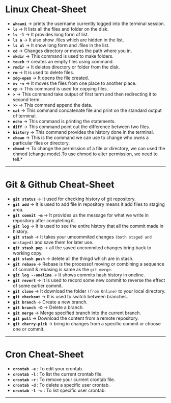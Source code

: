 # Linux Cheat-Sheet

- **`whoami`** -> prints the username currently logged into the terminal session.
- **`ls`** -> It lists all the files and folder on the disk.
- **`ls -l`** -> It provides long form of list.
- **`ls a`** -> It also show .files which are hidden in the list.
- **`ls al`** -> It show long form and .files in the list.
- **`cd`** -> Changes directory or moves the path where you in.
- **`mkdir`** -> This command is used to make folders.
- **`touch`** -> creates an empty files using command.
- **`rmdir`** -> It deletes directory or folder from the disk.
- **`rm`** -> It is used to delete files.
- **`xdg-open`** -> It opens the file created.
- **`mv -v`** -> It moves the files from one place to another place.
- **`cp`** -> This command is used for copying files.
- **`>`** -> This command take output of first term and then redirecting it to second term.
- **`>>`** ->  This command append the data.
- **`cat`** -> This command concatenate file and print on the standard output of terminal.
- **`echo`** -> This command is printing the statements.
- **`diff`** -> This command point out the difference between two files.
- **`history`** -> This command provides the history done in the terminal.
- **`chown`** -> This is the command we can use to change who owns a particular files or directory.
- **`chmod`** -> To change the permission of a file or directory, we can used the chmod (change mode).To use chmod to alter permission, we need to tell.*
---

# Git & Github Cheat-Sheet

- **`git status`** -> It used for checking history of git repository.
- **`git add`** -> It is used to add file in repository means it add files to staging area.
- **`git commit -m`** -> It provides us the message for what we write in repository after completing it.
- **`git log`** -> It is used to see the entire history that all the commit made in history.
- **`git stash`** -> It takes your umcommited changes `(both staged and unstaged)` and save them for later use.
- **`git stash pop`** -> all the saved uncommited changes bring back to working copy.
- **`git stash push`** -> delete all the thingd which are in stash.
- **`git rebase`** -> Rebase is the processof moving or combining a sequence of commit & rebasing is same as the `git merge`.
- **`git log --oneline`** -> It shows commits hash history in oneline.
- **`git revert`** -> It is used to record some new commit to reverse the effect of some earlier commit.
- **`git clone`** -> It download the folder `(from Online)` to your local directory.
- **`git checkout`** -> It is used to switch between branches.
- **`git branch`** -> Create a new branch.
- **`git branch -D`** -> Delete a branch.
- **`git merge`** -> Merge specified branch into the current branch.
- **`git pull`** -> Download the content from a remote repository.
- **`git cherry-pick`** -> bring in changes from a specific commit or choose one or commit.

---

# Cron Cheat-Sheet 

- **`crontab -e`** : To edit your crontab.
- **`crontab -l`** : To list the current crontab file.
- **`crontab -r`** : To remove your current crontab file.
- **`crontab -d`** : To delete a specific user crontab.
- **`crontab -l -u`** : To list specific user crontab.

---